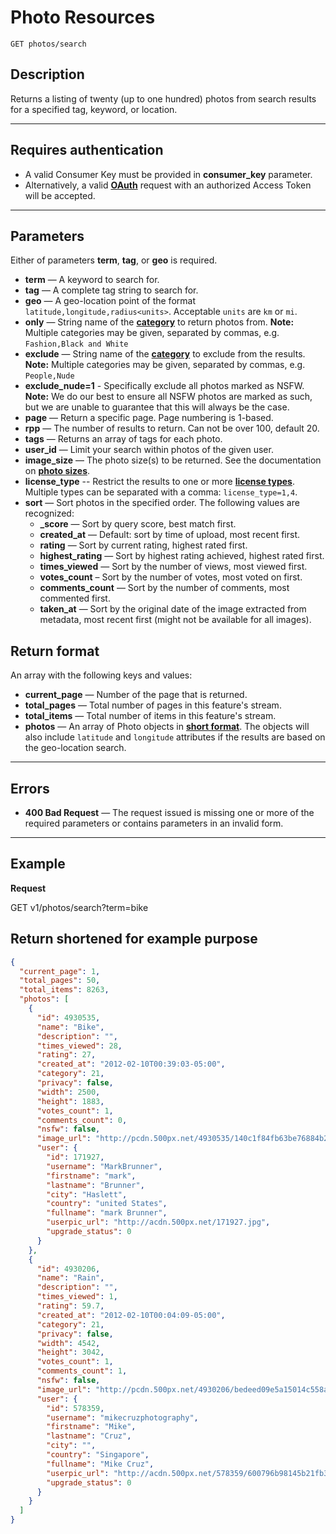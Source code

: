 # Photo Resources

    GET photos/search

## Description
Returns a listing of twenty (up to one hundred) photos from search results for a specified tag, keyword, or location.

***

## Requires authentication
* A valid Consumer Key must be provided in **consumer_key** parameter.
* Alternatively, a valid **[OAuth][]** request with an authorized Access Token will be accepted.

***

## Parameters
Either of parameters **term**, **tag**, or **geo** is required.

- **term** — A keyword to search for.
- **tag** — A complete tag string to search for.
- **geo** — A geo-location point of the format `latitude,longitude,radius<units>`. Acceptable `units` are `km` or `mi`.
- **only** — String name of the **[category][]** to return photos from. **Note:** Multiple categories may be given, separated by commas, e.g. `Fashion,Black and White`
- **exclude** — String name of the **[category][]** to exclude from the results. **Note:** Multiple categories may be given, separated by commas, e.g. `People,Nude`
- **exclude_nude=1** - Specifically exclude all photos marked as NSFW. **Note:** We do our best to ensure all NSFW photos are marked as such, but we are unable to guarantee that this will always be the case.
- **page** — Return a specific page. Page numbering is 1-based.
- **rpp** — The number of results to return. Can not be over 100, default 20.
- **tags** — Returns an array of tags for each photo.
- **user_id** — Limit your search within photos of the given user.
- **image_size** — The photo size(s) to be returned. See the documentation on **[photo sizes][]**.
- **license_type** -- Restrict the results to one or more **[license types][]**.  Multiple types can be separated with a comma: `license_type=1,4`.
- **sort** — Sort photos in the specified order. The following values are recognized:
  - **_score** — Sort by query score, best match first.
  - **created_at** — Default: sort by time of upload, most recent first.
  - **rating** — Sort by current rating, highest rated first.
  - **highest_rating** — Sort by highest rating achieved, highest rated first.
  - **times_viewed** — Sort by the number of views, most viewed first.
  - **votes_count** – Sort by the number of votes, most voted on first.
  - **comments_count** — Sort by the number of comments, most commented first.
  - **taken_at** — Sort by the original date of the image extracted from metadata, most recent first (might not be available for all images).

## Return format
An array with the following keys and values:

- **current_page** — Number of the page that is returned.
- **total_pages** — Total number of pages in this feature's stream.
- **total_items** — Total number of items in this feature's stream.
- **photos** — An array of Photo objects in **[short format][]**. The objects will also include `latitude` and `longitude` attributes if the results are based on the geo-location search.

***

## Errors
- **400 Bad Request** — The request issued is missing one or more of the required parameters or contains parameters in an invalid form.


***

## Example
**Request**

  GET v1/photos/search?term=bike

## Return __shortened for example purpose__
``` json
{
  "current_page": 1,
  "total_pages": 50,
  "total_items": 8263,
  "photos": [
    {
      "id": 4930535,
      "name": "Bike",
      "description": "",
      "times_viewed": 28,
      "rating": 27,
      "created_at": "2012-02-10T00:39:03-05:00",
      "category": 21,
      "privacy": false,
      "width": 2500,
      "height": 1883,
      "votes_count": 1,
      "comments_count": 0,
      "nsfw": false,
      "image_url": "http://pcdn.500px.net/4930535/140c1f84fb63be76884b2b60350c6b6d75c2433f/2.jpg",
      "user": {
        "id": 171927,
        "username": "MarkBrunner",
        "firstname": "mark",
        "lastname": "Brunner",
        "city": "Haslett",
        "country": "united States",
        "fullname": "mark Brunner",
        "userpic_url": "http://acdn.500px.net/171927.jpg",
        "upgrade_status": 0
      }
    },
    {
      "id": 4930206,
      "name": "Rain",
      "description": "",
      "times_viewed": 1,
      "rating": 59.7,
      "created_at": "2012-02-10T00:04:09-05:00",
      "category": 21,
      "privacy": false,
      "width": 4542,
      "height": 3042,
      "votes_count": 1,
      "comments_count": 1,
      "nsfw": false,
      "image_url": "http://pcdn.500px.net/4930206/bedeed09e5a15014c558aa59de29bd40c4212811/2.jpg",
      "user": {
        "id": 578359,
        "username": "mikecruzphotography",
        "firstname": "Mike",
        "lastname": "Cruz",
        "city": "",
        "country": "Singapore",
        "fullname": "Mike Cruz",
        "userpic_url": "http://acdn.500px.net/578359/600796b98145b21fb3b35bc7c5ce001db1b4ea4a/1.jpg?127",
        "upgrade_status": 0
      }
    }
  ]
}
```

[OAuth]: https://github.com/500px/api-documentation/tree/master/authentication
[short format]: https://github.com/500px/api-documentation/blob/master/basics/formats_and_terms.md#short-format-1
[category]: https://github.com/500px/api-documentation/blob/master/basics/formats_and_terms.md#categories
[license types]: https://github.com/500px/api-documentation/blob/master/basics/formats_and_terms.md#license-types
[photo sizes]: https://github.com/500px/api-documentation/blob/master/basics/formats_and_terms.md#image-urls-and-image-sizes
